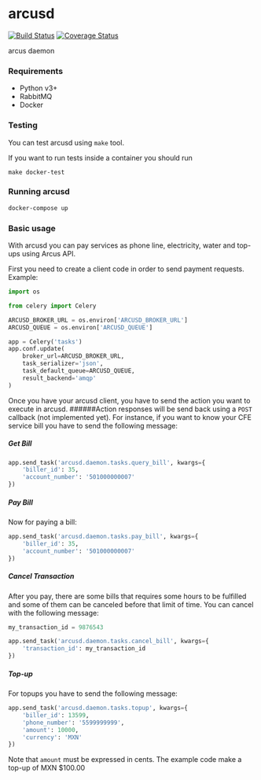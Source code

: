 # arcusd
[![Build Status](https://travis-ci.com/cuenca-mx/arcusd.svg?branch=master)](https://travis-ci.com/cuenca-mx/arcusd)
[![Coverage Status](https://coveralls.io/repos/github/cuenca-mx/arcusd/badge.svg?branch=master)](https://coveralls.io/github/cuenca-mx/arcusd?branch=master)

arcus daemon

### Requirements
- Python v3+
- RabbitMQ
- Docker

### Testing
You can test arcusd using `make` tool.

If you want to run tests inside a container you should run

`make docker-test`

### Running arcusd

```bash
docker-compose up
```




### Basic usage
With arcusd you can pay services as phone line, electricity, water and top-ups using Arcus API.

First you need to create a client code in order to send payment requests. Example:

```python
import os

from celery import Celery

ARCUSD_BROKER_URL = os.environ['ARCUSD_BROKER_URL']
ARCUSD_QUEUE = os.environ['ARCUSD_QUEUE']

app = Celery('tasks')
app.conf.update(
    broker_url=ARCUSD_BROKER_URL,
    task_serializer='json',
    task_default_queue=ARCUSD_QUEUE,
    result_backend='amqp'
)

```

Once you have your arcusd client, you have to send the action you want to execute in arcusd.
######Action responses will be send back using a `POST` callback (not implemented yet). 
For instance, if you want to know your CFE service bill you have to send the following message:
 
##### Get Bill
```python
app.send_task('arcusd.daemon.tasks.query_bill', kwargs={
    'biller_id': 35,
    'account_number': '501000000007'
})

```
 
##### Pay Bill
Now for paying a bill:

```python
app.send_task('arcusd.daemon.tasks.pay_bill', kwargs={
    'biller_id': 35,
    'account_number': '501000000007'
})
```

##### Cancel Transaction
After you pay, there are some bills that requires some hours to be fulfilled and 
some of them can be canceled before that limit of time. You can cancel with the following message:
 
```python
my_transaction_id = 9876543

app.send_task('arcusd.daemon.tasks.cancel_bill', kwargs={
    'transaction_id': my_transaction_id
})
```
##### Top-up
For topups you have to send the following message:

```python
app.send_task('arcusd.daemon.tasks.topup', kwargs={
    'biller_id': 13599,
    'phone_number': '5599999999',
    'amount': 10000,
    'currency': 'MXN'
})
```
Note that `amount` must be expressed in cents. The example code make a top-up of MXN $100.00
